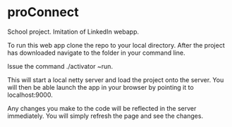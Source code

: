 proConnect
====================================================
School project. Imitation of LinkedIn webapp. 

To run this web app clone the repo to your local directory. After the project has downloaded navigate to the 
folder in your command line. 

Issue the command ./activator ~run.

This will start a local netty server and load the project onto the server. You will then be able launch the app in your browser by pointing it to localhost:9000.

Any changes you make to the code will be reflected in the server immediately. You will simply refresh the page and see the changes. 
